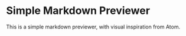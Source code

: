 # Simple Markdown Previewer

This is a simple markdown previewer, with visual inspiration from Atom.

